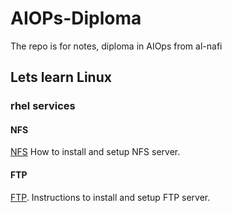 # AIOPs-Diploma
The repo is for notes, diploma in AIOps from al-nafi

## Lets learn Linux
### rhel services
#### NFS
[NFS](./nfs.md) How to install and setup NFS server.

#### FTP
[FTP](./ftp.md). Instructions to install and setup FTP server.
